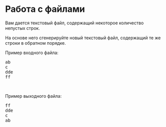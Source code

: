 <h1>Работа с файлами</h1>
<p>Вам дается текстовый файл, содержащий некоторое количество непустых строк.</p>
<p>На основе него сгенерируйте новый текстовый файл, содержащий те же строки в обратном порядке.</p>
<p>Пример входного файла:</p>
<pre>
ab
c
dde
ff
</pre>
﻿<p>Пример выходного файла:</p>
<pre>
ff
dde
c
ab
</pre>